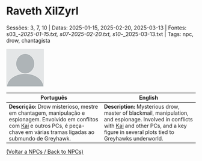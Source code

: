 
# Raveth XilZyrl

Sessões: 3, 7, 10 | Datas: 2025-01-15, 2025-02-20, 2025-03-13 | Fontes: s03_-_2025-01-15.txt, s07_-_2025-02-20.txt, s10_-_2025-03-13.txt | Tags: npc, drow, chantagista

![Raveth XilZyrl](blank.png)

| Português | English |
|-----------|---------|
| **Descrição:** Drow misterioso, mestre em chantagem, manipulação e espionagem. Envolvido em conflitos com [Kai](kai.md) e outros PCs, é peça-chave em várias tramas ligadas ao submundo de Greyhawk. | **Description:** Mysterious drow, master of blackmail, manipulation, and espionage. Involved in conflicts with [Kai](kai.md) and other PCs, and a key figure in several plots tied to Greyhawks underworld. |

[(Voltar a NPCs / Back to NPCs)](npcs_list.md)  


